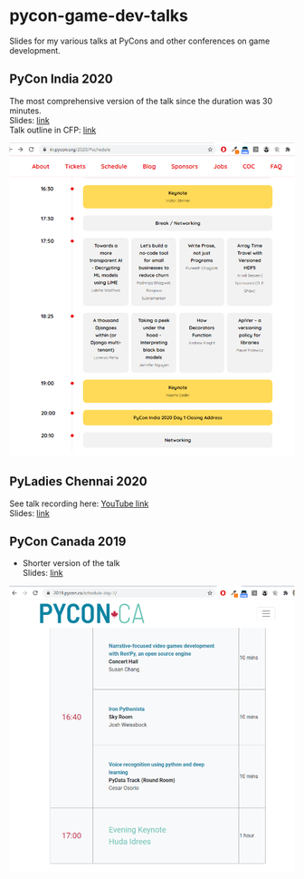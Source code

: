 # pycon-game-dev-talks
Slides for my various talks at PyCons and other conferences on game development.

## PyCon India 2020
The most comprehensive version of the talk since the duration was 30 minutes.  
Slides: [link](https://github.com/susan-shu-c/pycon-game-dev-talks/blob/main/PyCon_India_2020_Narrative_Video_Games_RenPy.pdf)  
Talk outline in CFP: [link](https://in.pycon.org/cfp/2020/proposals/narrative-focused-video-games-development-with-renpy-an-open-source-engine~az0qd/)  

![PyCon India schedule](./pycon_india_2020_schedule.png)

## PyLadies Chennai 2020
See talk recording here: [YouTube link](https://youtu.be/QMnMKBzYnFM?t=3325)  
Slides: [link](https://github.com/susan-shu-c/pycon-game-dev-talks/blob/main/PyLadies_Chennai_2020_Narrative_Video_Games_RenPy.pdf)  

## PyCon Canada 2019
* Shorter version of the talk  
Slides: [link](https://github.com/susan-shu-c/pycon-game-dev-talks/blob/main/PyCon_Canada_2019_Narrative_Video_Games_RenPy.pdf)  

![PyCon Canada schedule](./pycon_canada_2019_schedule.png)

